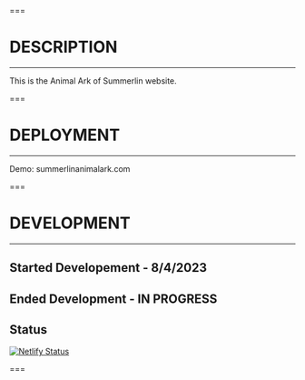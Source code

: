 ===

# DESCRIPTION

---

This is the Animal Ark of Summerlin website.

===

# DEPLOYMENT

---

Demo: summerlinanimalark.com

===

# DEVELOPMENT

---

## Started Developement - 8/4/2023

## Ended Development - IN PROGRESS

## Status

[![Netlify Status](https://api.netlify.com/api/v1/badges/0cc88dc2-ced4-483b-92d1-be792c924f40/deploy-status)](https://app.netlify.com/sites/jade-haupia-66d992/deploys)

===

